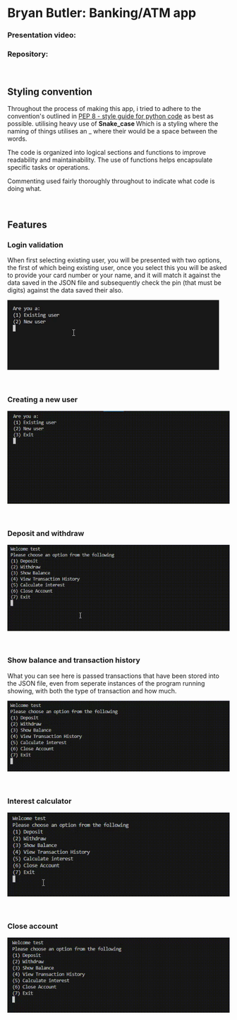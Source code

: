 # Bryan Butler: Banking/ATM app


### Presentation video:
### Repository:


<br>


## Styling convention
Throughout the process of making this app, i tried to adhere to the convention's outlined in [PEP 8 - style guide for python code](https://peps.python.org/pep-0008/) as best as possible. utilising heavy use of <b> Snake_case </b> Which is a styling where the naming of things utilises an _ where their would be a space between the words.

The code is organized into logical sections and functions to improve readability and maintainability. The use of functions helps encapsulate specific tasks or operations.

Commenting used fairly thoroughly throughout to indicate what code is doing what.


<br>


## Features

### Login validation
When first selecting existing user, you will be presented with two options, the first of which being existing user, once you select this you will be asked to provide your card number or your name, and it will match it against the data saved in the JSON file and subsequently check the pin (that must be digits) against the data saved their also.

![login validating](/docs/login%20validating.gif)

<br>

### Creating a new user

![Create new user](/docs/create%20new%20user.gif)

<br>

### Deposit and withdraw

![Deposit nd withdraw](/docs/deposit%20and%20withdraw.gif)

<br>

### Show balance and transaction history
What you can see here is passed transactions that have been stored into the JSON file, even from seperate instances of the program running showing, with both the type of transaction and how much.

![Transaction history](/docs/show%20balance%20and%20transaction%20history.gif)

<br>

### Interest calculator

![Interest Calculator](/docs/Interest%20calculator.gif)

<br>

### Close account

![Close account](./docs/Close%20account.gif)